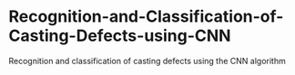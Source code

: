 # Recognition-and-Classification-of-Casting-Defects-using-CNN
Recognition and classification of casting defects using the CNN algorithm
